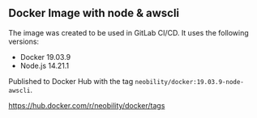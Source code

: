 ## Docker Image with node & awscli

The image was created to be used in GitLab CI/CD. It uses the following versions:

- Docker 19.03.9
- Node.js 14.21.1

Published to Docker Hub with the tag `neobility/docker:19.03.9-node-awscli`.

https://hub.docker.com/r/neobility/docker/tags